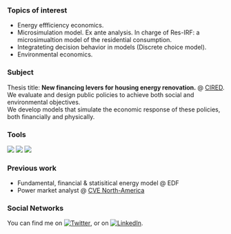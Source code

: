 ### Topics of interest
- Energy effficiency economics.
- Microsimulation model. Ex ante analysis. In charge of Res-IRF: a microsimualtion model of the residential consumption.
- Integrateting decision behavior in models (Discrete choice model).
- Environmental economics.

### Subject
Thesis title: **New financing levers for housing energy renovation.** @ [CIRED](http://www.centre-cired.fr/fr/).  
We evaluate and design public policies to achieve both social and environmental objectives.  
We develop models that simulate the economic response of these policies, both financially and physically.  

### Tools
![](https://img.shields.io/badge/OS-MacOS-informational?style=flat&logo=<LOGO_NAME>&logoColor=white&color=2bbc8a)
![](https://img.shields.io/badge/Editor-Pycharm-informational?style=flat&logo=<LOGO_NAME>&logoColor=white&color=2bbc8a)
![](https://img.shields.io/badge/Code-Python-informational?style=flat&logo=<LOGO_NAME>&logoColor=white&color=2bbc8a)



### Previous work
- Fundamental, financial & statisitical energy model @ EDF
- Power market analyst @ [CVE North-America](https://www.cvegroup.com/en/our-sites/cve-north-america/)


### Social Networks
You can find me on [![Twitter][1.2]][1], or on [![LinkedIn][2.2]][2].

<!-- Icons -->

[1.2]: http://i.imgur.com/wWzX9uB.png (twitter icon without padding)
[2.2]: https://raw.githubusercontent.com/MartinHeinz/MartinHeinz/master/linkedin-3-16.png (LinkedIn icon without padding)

[1]: https://twitter.com/VivierLucas
[2]: https://www.linkedin.com/in/lucas-vivier-96110bb4/
